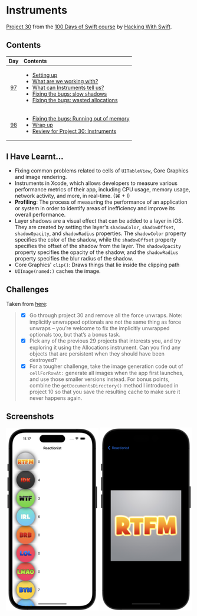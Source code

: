 # Instruments

[Project 30](https://www.hackingwithswift.com/read/30/overview) from the [100 Days of Swift course](https://www.hackingwithswift.com/100) by [Hacking With Swift](https://www.hackingwithswift.com/).

## Contents

|                      Day                      | Contents                                                                                                                                                                                                                                                                                                                                                                                                                                |
|:---------------------------------------------:|:----------------------------------------------------------------------------------------------------------------------------------------------------------------------------------------------------------------------------------------------------------------------------------------------------------------------------------------------------------------------------------------------------------------------------------------|
| [97](https://www.hackingwithswift.com/100/97) | <ul><li>[Setting up](https://www.hackingwithswift.com/read/30/1/setting-up)</li><li>[What are we working with?](https://www.hackingwithswift.com/read/30/2)</li><li>[What can Instruments tell us?](https://www.hackingwithswift.com/read/30/3)</li><li>[Fixing the bugs: slow shadows](https://www.hackingwithswift.com/read/30/4)</li><li>[Fixing the bugs: wasted allocations](https://www.hackingwithswift.com/read/30/5)</li></ul> |
| [98](https://www.hackingwithswift.com/100/98) | <ul><li>[Fixing the bugs: Running out of memory](https://www.hackingwithswift.com/read/30/6)</li><li>[Wrap up](https://www.hackingwithswift.com/read/30/7/wrap-up)</li><li>[Review for Project 30: Instruments](https://www.hackingwithswift.com/review/hws/project-30-instruments)</li></ul>                                                                                                                                           |

## I Have Learnt...

- Fixing common problems related to cells of `UITableView`, Core Graphics and image rendering.
- Instruments in Xcode, which allows developers to measure various performance metrics of their app, including CPU usage, memory usage, network activity, and more, in real-time. (<key>⌘</key> + <key>I</key>)
- **Profiling**: The process of measuring the performance of an application or system in order to identify areas of inefficiency and improve its overall performance.
- Layer shadows are a visual effect that can be added to a layer in iOS. They are created by setting the layer's `shadowColor`, `shadowOffset`, `shadowOpacity`, and `shadowRadius` properties. The `shadowColor` property specifies the color of the shadow, while the `shadowOffset` property specifies the offset of the shadow from the layer. The `shadowOpacity` property specifies the opacity of the shadow, and the `shadowRadius` property specifies the blur radius of the shadow.
- Core Graphics' `clip()`: Draws things that lie inside the clipping path
- `UIImage(named:)` caches the image.

## Challenges

Taken from [here](https://www.hackingwithswift.com/read/30/7/wrap-up):

>- [x] Go through project 30 and remove all the force unwraps. Note: implicitly unwrapped optionals are not the same thing as force unwraps – you’re welcome to fix the implicitly unwrapped optionals too, but that’s a bonus task.
>- [x] Pick any of the previous 29 projects that interests you, and try exploring it using the Allocations instrument. Can you find any objects that are persistent when they should have been destroyed?
>- [x] For a tougher challenge, take the image generation code out of `cellForRowAt:` generate all images when the app first launches, and use those smaller versions instead. For bonus points, combine the `getDocumentsDirectory()` method I introduced in project 10 so that you save the resulting cache to make sure it never happens again.

## Screenshots

<div align="center">
  <img src="./Screenshots/1.png" alt="Main screen" width="250">
  <img src="./Screenshots/2.png" alt="Detail screen" width="250">
</div>